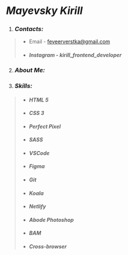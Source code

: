 #  *Mayevsky Kirill*

1. ###  *Contacts:*

> - Email - feveerverstka@gmail.com
>
> - ####  *Instagram -*  *kirill_frontend_developer*

2. ###  *About Me:*

3. ###  *Skills:*

>  - ####  *HTML 5*
>  - ####  *CSS 3*
>  - ####  *Perfect Pixel*
>  - ####  *SASS*
>  - ####  *VSCode*
>  - ####  *Figma*
>  - ####  *Git*
>  - ####  *Koala*
>  - ####  *Netlify*
>  - ####  *Abode Photoshop*
>  - ####  *BAM*
>  - ####  *Cross-browser*
